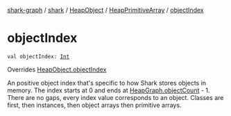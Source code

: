 [shark-graph](../../../index.md) / [shark](../../index.md) / [HeapObject](../index.md) / [HeapPrimitiveArray](index.md) / [objectIndex](./object-index.md)

# objectIndex

`val objectIndex: `[`Int`](https://kotlinlang.org/api/latest/jvm/stdlib/kotlin/-int/index.html)

Overrides [HeapObject.objectIndex](../object-index.md)

An positive object index that's specific to how Shark stores objects in memory.
The index starts at 0 and ends at [HeapGraph.objectCount](../../-heap-graph/object-count.md) - 1. There are no gaps, every index
value corresponds to an object. Classes are first, then instances, then object arrays then
primitive arrays.


